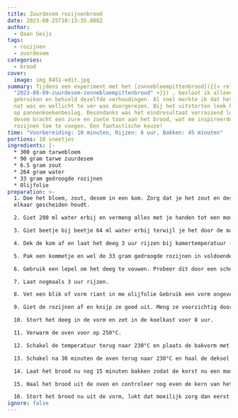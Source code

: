 ```yaml
---
title: Zuurdesem rozijnenbrood
date: 2023-08-25T10:13:35.888Z
author:
  - Daan Geijs
tags:
  - rozijnen
  - zuurdesem
categories:
  - brood
cover:
  image: img_8451-edit.jpg
summary: Tijdens een experiment met het [zonnebloempittenbrood]({{< relref
  "2023-08-09-zuurdesem-zonnebloempittenbrood" >}}) , besloot ik alleen bloem te
  gebruiken en behield dezelfde verhoudingen. Al snel merkte ik dat het deeg erg
  nat was en wellicht te ver was doorgerezen. Bij het uitstorten leek het bijna
  op pannenkoekenbeslag. Desondanks was het eindresultaat verrassend lekker. De
  desem bracht een zure en zoete toon aan het brood, wat me inspireerde om
  rozijnen toe te voegen. Een fantastische keuze!
time: "Voorbereiding: 10 minuten, Rijzen: 6 uur, Bakken: 45 minuten"
portions: 10 sneetjes
ingredients: |-
  * 300 gram tarwebloem
  * 90 gram tarwe zuurdesem
  * 6.5 gram zout
  * 264 gram water
  * 33 gram gedroogde rozijnen
  * Olijfolie
preparation: >-
  1. Doe het bloem, zout, desem in een kom. Zorg dat je het zout en desem van
  elkaar gescheiden houdt.

  2. Giet 200 ml water erbij en vermeng alles met je handen tot een modderachtige massa, je kan hier ook prima een staande mixer voor gebruiken.

  3. Giet beetje bij beetje 64 ml water erbij terwijl je het door de massa mengt (inwassen).

  4. Dek de kom af en laat het deeg 3 uur rijzen bij kamertemperatuur (20°C).

  5. Pak een kommetje en wel de 33 gram gedroogde rozijnen in voldoende water.

  6. Gebruik een lepel om het deeg te vouwen. Probeer dit door een scheppende beweging te maken. 

  7. Laat nogmaals 3 uur rijzen.

  8. Vet een blik of vorm riant in me olijfolie Gebruik een vorm ongeveer 1.7 liter die af te sluiten is. Twijfel je over de inhoud, vul dan je vorm met water en giet deze vervolgens in een maatbeker. Zo weet je snel wat de inhoud van je vorm is. Zelf heb ik een 1/6 gastronormbak gebruikt van 100mm.

  9. Giet de rozijnen af en knijp ze goed uit. Meng ze voorzichtig door het deeg met dezelfde beweging als stap 6. 

  10. Stort het deeg in de vorm en zet in de koelkast voor 8 uur.

  11. Verwarm de oven voor op 250°C.

  12. Schakel de temperatuur terug naar 230°C en plaats de bakvorm met een hitte bestendige deksel in de oven. De deksel zorgt ervoor dat er genoeg vocht rondom het brood zit om nog mooi te rijzen. Heb je geen deksel, gebruik dan je stoomfunctie in de oven of plaats een bakje met water van te voren in je oven.

  13. Schakel na 30 minuten de oven terug naar 230°C en haal de deksel van je vorm.

  14. Laat het brood nu nog 15 minuten bakken zodat de korst nu een mooie goudbruine kleur krijgt. Het brood heeft nu een totaal van 45 minuten in de oven gestaan. 

  15. Haal het brood uit de oven en controleer nog even de kern van het brood, is die meer dan 97°C dan is je brood gaar.

  16. Stort het brood nu uit de vorm, lukt dat moeilijk zorg dan eerst dat je met een spatel de zijkanten een beetje loswrikt.
ignore: false
---
```

